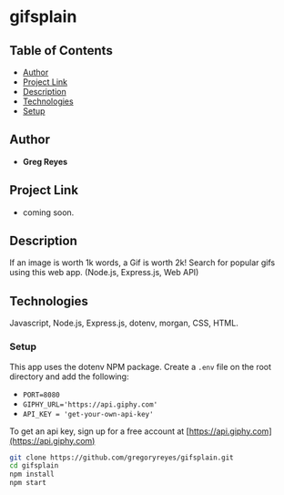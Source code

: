 # gifsplain

## Table of Contents

* [Author](#author)
* [Project Link](#project-link)
* [Description](#description)
* [Technologies](#technologies)
* [Setup](#setup)

## Author

* **Greg Reyes**

## Project Link

* coming soon.

## Description

If an image is worth 1k words, a Gif is worth 2k! Search for popular gifs using this web app. (Node.js, Express.js, Web API)

## Technologies

Javascript, Node.js, Express.js, dotenv, morgan, CSS, HTML.

### Setup

This app uses the dotenv NPM package. Create a `.env` file on the root directory and add the following:

* `PORT=8080`
* `GIPHY_URL='https://api.giphy.com'`
* `API_KEY = 'get-your-own-api-key'`

To get an api key, sign up for a free account at [https://api.giphy.com](https://api.giphy.com)

```sh
git clone https://github.com/gregoryreyes/gifsplain.git
cd gifsplain
npm install
npm start
```
